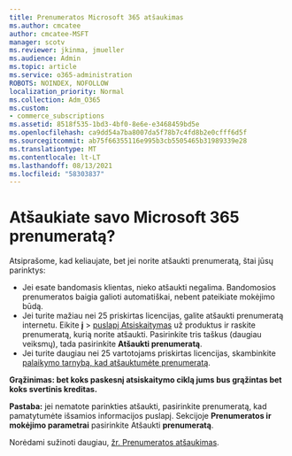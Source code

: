 ```yaml
---
title: Prenumeratos Microsoft 365 atšaukimas
ms.author: cmcatee
author: cmcatee-MSFT
manager: scotv
ms.reviewer: jkinma, jmueller
ms.audience: Admin
ms.topic: article
ms.service: o365-administration
ROBOTS: NOINDEX, NOFOLLOW
localization_priority: Normal
ms.collection: Adm_O365
ms.custom:
- commerce_subscriptions
ms.assetid: 8518f535-1bd3-4bf0-8e6e-e3468459bd5e
ms.openlocfilehash: ca9dd54a7ba8007da5f78b7c4fd8b2e0cfff6d5f
ms.sourcegitcommit: ab75f66355116e995b3cb5505465b31989339e28
ms.translationtype: MT
ms.contentlocale: lt-LT
ms.lasthandoff: 08/13/2021
ms.locfileid: "58303837"
---
```

# <a name="canceling-your-microsoft-365-subscription"></a>Atšaukiate savo Microsoft 365 prenumeratą?

Atsiprašome, kad keliaujate, bet jei norite atšaukti prenumeratą, štai jūsų parinktys:
  
- Jei esate bandomasis klientas, nieko atšaukti negalima. Bandomosios prenumeratos baigia galioti automatiškai, nebent pateikiate mokėjimo būdą.
- Jei turite mažiau nei 25 priskirtas licencijas, galite atšaukti prenumeratą internetu. Eikite **į** \> [puslapį Atsiskaitymas](https://go.microsoft.com/fwlink/p/?linkid=842054) už produktus ir raskite prenumeratą, kurią norite atšaukti. Pasirinkite tris taškus (daugiau veiksmų), tada pasirinkite **Atšaukti prenumeratą**.
- Jei turite daugiau nei 25 vartotojams priskirtas licencijas, skambinkite [palaikymo tarnybą, kad atšauktumėte prenumeratą](https://go.microsoft.com/fwlink/p/?linkid=518322).

**Grąžinimas: bet koks paskesnį atsiskaitymo ciklą jums bus grąžintas bet koks svertinis kreditas.**

**Pastaba:** jei nematote parinkties atšaukti, pasirinkite prenumeratą, kad pamatytumėte išsamios informacijos puslapį. Sekcijoje **Prenumeratos ir mokėjimo parametrai** pasirinkite Atšaukti **prenumeratą**.

Norėdami sužinoti daugiau, [žr. Prenumeratos atšaukimas](https://docs.microsoft.com/microsoft-365/commerce/subscriptions/cancel-your-subscription).